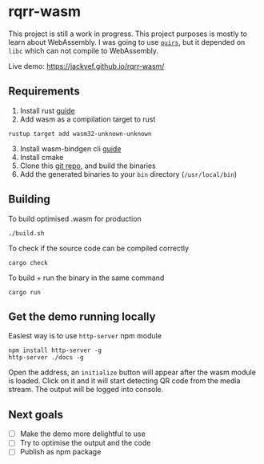 # rqrr-wasm

This project is still a work in progress. This project purposes is mostly to learn about WebAssembly. 
I was going to use [`quirs`](https://docs.rs/quirs/0.1.1/quirs/), but it depended on `libc` which 
can not compile to WebAssembly.

Live demo: https://jackyef.github.io/rqrr-wasm/

## Requirements

1. Install rust [guide](https://doc.rust-lang.org/book/ch01-01-installation.html)
2. Add wasm as a compilation target to rust 
```
rustup target add wasm32-unknown-unknown
```
3. Install wasm-bindgen cli [guide](https://docs.rs/crate/wasm-bindgen/0.2.8)
4. Install cmake
5. Clone this [git repo](https://github.com/WebAssembly/binaryen), and build the binaries
6. Add the generated binaries to your `bin` directory (`/usr/local/bin`)

## Building

To build optimised .wasm for production
```
./build.sh
```

To check if the source code can be compiled correctly
```
cargo check
```

To build + run the binary in the same command
```
cargo run
```

## Get the demo running locally

Easiest way is to use `http-server` npm module

```
npm install http-server -g
http-server ./docs -g 
```

Open the address, an `initialize` button will appear after the wasm module is loaded. Click on it and it will start detecting QR code from the media stream.
The output will be logged into console.

## Next goals
- [ ] Make the demo more delightful to use
- [ ] Try to optimise the output and the code
- [ ] Publish as npm package